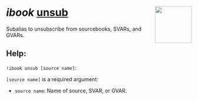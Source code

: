 <h1><i>ibook </i><u>unsub</u> <img align="right" src="../../../Images/image.png" width="100px"></h1>

Subalias to unsubscribe from sourcebooks, SVARs, and GVARs.

## Help:
`!ibook unsub [source name]`:

`[source name]` is a required argument:
- `source name`: Name of source, SVAR, or GVAR.